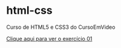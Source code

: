 # html-css
 Curso de HTML5 e CSS3 do CursoEmVideo


<a href="https://malubragax.github.io/html-css/Exercicios/modulo01/ex001">Clique aqui para ver o exercício 01</a>